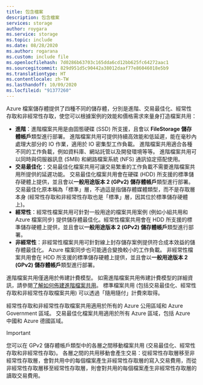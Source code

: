 ```yaml
---
title: 包含檔案
description: 包含檔案
services: storage
author: roygara
ms.service: storage
ms.topic: include
ms.date: 08/28/2020
ms.author: rogarana
ms.custom: include file
ms.openlocfilehash: 7d0286b63703c165dda6cd12bb625fc64272aac1
ms.sourcegitcommit: 829d951d5c90442a38012daaf77e86046018e5b9
ms.translationtype: HT
ms.contentlocale: zh-TW
ms.lasthandoff: 10/09/2020
ms.locfileid: "91377260"
---
```

Azure 檔案儲存體提供了四種不同的儲存體，分別是進階、交易最佳化、經常性存取和非經常性存取，使您可以根據案例的效能和價格需求來量身打造檔案共用：

- **進階**：進階檔案共用是由固態硬碟 (SSD) 所支援，且會以 **FileStorage 儲存體帳戶**類型進行部署。 進階檔案共用可提供持續高效能和低延遲，能在毫秒內處理大部分的 IO 作業，適用於 IO 密集型工作負載。 進階檔案共用適合各種不同的工作負載，例如資料庫、網站託管以及開發環境等等。 進階檔案共用可以同時與伺服器訊息 (SMB) 和網路檔案系統 (NFS) 通訊協定搭配使用。
- **交易最佳化**：交易最佳化檔案共用可讓交易繁重的工作負載不需要進階檔案共用所提供的延遲功能。 交易最佳化檔案共用會在硬碟 (HDD) 所支援的標準儲存硬體上提供，並且會以**一般用途版本 2 (GPv2) 儲存體帳戶**類型進行部署。 交易最佳化原本稱為「標準」層，不過這是指儲存體媒體類型，而不是存取層本身 (經常性存取和非經常性存取也是「標準」層，因其位於標準儲存硬體上)。
- **經常性**：經常性檔案共用可針對一般用途的檔案共用案例 (例如小組共用和 Azure 檔案同步) 提供儲存體最佳化。經常性檔案共用會在 HDD 所支援的標準儲存硬體上提供，並且會以**一般用途版本 2 (GPv2) 儲存體帳戶**類型進行部署。
- **非經常性**：非經常性檔案共用可針對線上封存儲存案例提供符合成本效益的儲存體最佳化。 Azure 檔案同步也可能適合變換較小的工作負載。 非經常性檔案共用會在 HDD 所支援的標準儲存硬體上提供，並且會以**一般用途版本 2 (GPv2) 儲存體帳戶**類型進行部署。

進階檔案共用僅適用於佈建計費模型。 如需進階檔案共用佈建計費模型的詳細資訊，請參閱[了解如何佈建進階檔案共用](../articles/storage/files/storage-files-planning.md#understanding-provisioning-for-premium-file-shares)。 標準檔案共用 (包括交易最佳化、經常性存取和非經常性存取檔案共用) 可以透過「隨用隨付」計費來取得。

經常性存取和非經常性存取檔案共用適用於所有的 Azure 公用區域和 Azure Government 區域。 交易最佳化檔案共用適用於所有 Azure 區域，包括 Azure 中國和 Azure 德國區域。

> [!Important]  
> 您可以在 GPv2 儲存體帳戶類型中的各層之間移動檔案共用 (交易最佳化、經常性存取和非經常性存取)。 各層之間的共用移動會產生交易：從經常性存取層移至非經常性存取層，會對共用中的每個檔案產生非經常性存取層的寫入交易費用，而從非經常性存取層移至經常性存取層，則會對共用的每個檔案產生非經常性存取層的讀取交易費用。
